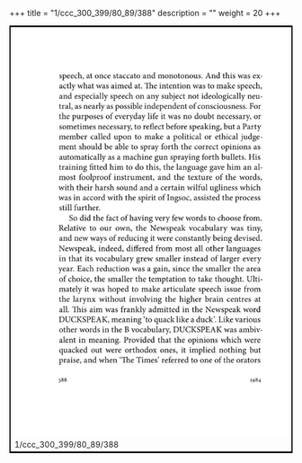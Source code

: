 +++
title = "1/ccc_300_399/80_89/388"
description = ""
weight = 20
+++

<table style="border:2px solid black;max-width:800px;max-height:800px;" 
><tr><td><img class="center-fit-jpg"
src="/jpg_/out_jpg_1984__388.jpg"  >1/ccc_300_399/80_89/388</img></td></tr></table>